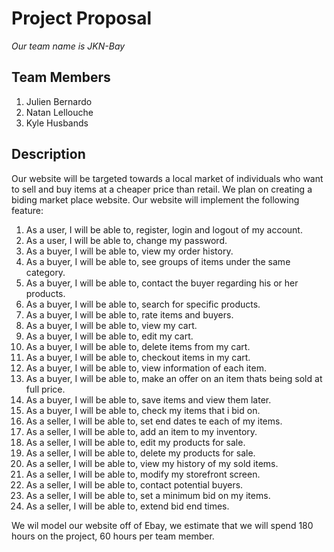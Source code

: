 # **Project Proposal**
  *Our team name is JKN-Bay*
## Team Members
  1. Julien Bernardo
  2. Natan Lellouche
  3. Kyle Husbands
  
  
## Description
  Our website will be targeted towards a local market of individuals who want to sell and buy items at a cheaper price than retail.
  We plan on creating a biding market place website.
  Our website will implement the following feature:
  
1. As a user, I will be able to, register, login and logout of my account.
2. As a user, I will be able to, change my password.
3. As a buyer, I will be able to, view my order history.
4. As a buyer, I will be able to, see groups of items under the same category.
5. As a buyer, I will be able to, contact the buyer regarding his or her products.
6. As a buyer, I will be able to, search for specific products.  
7. As a buyer, I will be able to, rate items and buyers.
8. As a buyer, I will be able to, view my cart.
9. As a buyer, I will be able to, edit my cart.
10. As a buyer, I will be able to, delete items from my cart.
11. As a buyer, I will be able to, checkout items in my cart.
12. As a buyer, I will be able to, view information of each item.
13. As a buyer, I will be able to, make an offer on an item thats being sold at full price.
14. As a buyer, I will be able to, save items and view them later.
15. As a buyer, I will be able to, check my items that i bid on.
16. As a seller, I will be able to, set end dates te each of my items.
17. As a seller, I will be able to, add an item to my inventory.
18. As a seller, I will be able to, edit my products for sale.
19. As a seller, I will be able to, delete my products for sale.
20. As a seller, I will be able to, view my history of my sold items.
21. As a seller, I will be able to, modify my storefront screen.
22. As a seller, I will be able to, contact potential buyers.
23. As a seller, I will be able to, set a minimum bid on my items.
24. As a seller, I will be able to, extend bid end times.
      
 We wil model our website off of Ebay, we estimate that we will spend 180 hours on the project, 60 hours per team member.
      

